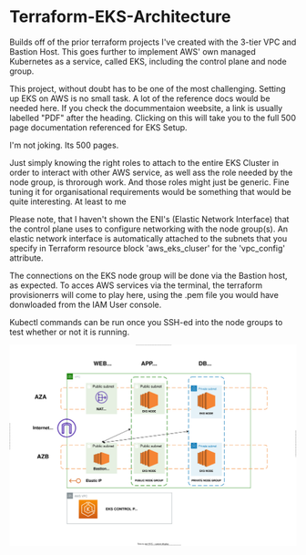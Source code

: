 # Terraform-EKS-Architecture
Builds off of the prior terraform projects I've created with the 3-tier VPC and Bastion Host. This goes further to implement AWS' own managed Kubernetes as a service, called EKS, including the control plane and node group.

This project, without doubt has to be one of the most challenging. Setting up EKS on AWS is no small task. A lot of the reference docs would be needed here. If you check the docummentaion weebsite, a link is usually labelled "PDF" after the heading. Clicking on this will take you to the full 500 page documentation referenced for EKS Setup. 

I'm not joking. Its 500 pages. 

Just simply knowing the right roles to attach to the entire EKS Cluster in order to interact with other AWS service, as well ass the role needed by the node group, is throrough work. And those roles might just be generic. Fine tuning it for organisational requirements would be something that would be quite interesting. At least to me

Please note, that I haven't shown the ENI's (Elastic Network Interface) that the control plane uses to configure networking with the node group(s). An elastic network interface is automatically attached to the subnets that you specify in Terraform resource block 'aws_eks_cluser' for the 'vpc_config' attribute.

The connections on the EKS node group will be done via the Bastion host, as expected. To acces AWS services via the terminal, the terraform provisionerrs will come to play here, using the .pem file you would have donwloaded from the IAM User console. 

Kubectl commands can be run once you SSH-ed into the node groups to test whether or not it is running.


![EKS](EKS.svg)
